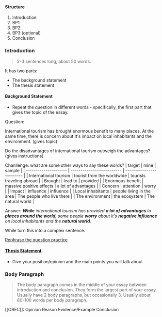 #### Structure

1. Introduction
2. BP1
3. BP2
4. BP3 (optional)
5. Conclusion

### Introduction

> 2-3 sentences long, about 50 words.

It has two parts:

- The background statement
- The thesis statement

#### Background Statement

- Repeat the question in different words - specifically, the first part that gives the topic of the essay.

Question:

International tourism has brought enormous benefit to many places. At the same time, there is concern about It's impact on local inhabitants and the environment. (gives topic)

Do the disadvantages of international tourism outweigh the advantages?(gives instructions)

Chanllenge: what are some other ways to say these words?
| target                | mine                  | sample                |
| --------------------- | -------------------------- | ------------------------- |
| International tourism | tourist from the worldwide | tourists traveling abroad |
| Brought               | lead to                    | provided                  |
| Enormous benefit      | massive positive effects   | a lot of advantages       |
| Concern               | attention                  | worry                     |
| Impact                | influence                  | influence                 |
| Local inhabitants     | people living in the area  | The people who live there |
| The environment       | the ecosystem              | The natural world                          |

Answer: ***While** international tourism has provided **a lot of advantages** to **places around the world**, some people **worry** about It's **negative influence** on local inhabitants and the **natural world**.*

While turn this into a complex sentence.

[Rephrase the question practice](RephraseTheQuestion.md)

#### [Thesis Statement](ThesisStatement.md)

- Give your position/opinion and the main points you will talk about

### Body Paragraph

> The body paragraph comes in the middle of your essay between introduction and conclusion.
> They form the largest part of your essay.
> Usually have 2 body paragraphs, but occasionally 3.
> Usually about 80-100 words per body paragraph.

[[OREC]]:
Opinion
Reason
Evidence/Example
Conclusion
